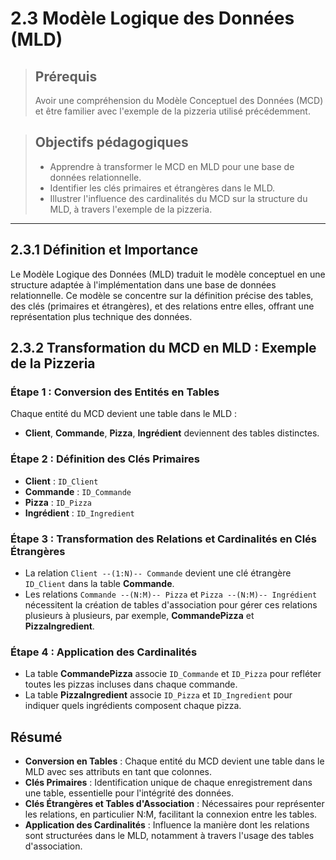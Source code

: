 # 2.3 Modèle Logique des Données (MLD)

<blockquote>
    <h2>Prérequis</h2>
    <p>Avoir une compréhension du Modèle Conceptuel des Données (MCD) et être familier avec l'exemple de la pizzeria utilisé précédemment.</p>
</blockquote>

<blockquote>
    <h2>Objectifs pédagogiques</h2>
    <ul>
        <li>Apprendre à transformer le MCD en MLD pour une base de données relationnelle.</li>
        <li>Identifier les clés primaires et étrangères dans le MLD.</li>
        <li>Illustrer l'influence des cardinalités du MCD sur la structure du MLD, à travers l'exemple de la pizzeria.</li>
    </ul>
</blockquote>

---

## 2.3.1 Définition et Importance

Le Modèle Logique des Données (MLD) traduit le modèle conceptuel en une structure adaptée à l'implémentation dans une base de données relationnelle. Ce modèle se concentre sur la définition précise des tables, des clés (primaires et étrangères), et des relations entre elles, offrant une représentation plus technique des données.

## 2.3.2 Transformation du MCD en MLD : Exemple de la Pizzeria

### Étape 1 : Conversion des Entités en Tables

Chaque entité du MCD devient une table dans le MLD :

- **Client**, **Commande**, **Pizza**, **Ingrédient** deviennent des tables distinctes.

### Étape 2 : Définition des Clés Primaires

- **Client** : `ID_Client`
- **Commande** : `ID_Commande`
- **Pizza** : `ID_Pizza`
- **Ingrédient** : `ID_Ingredient`

### Étape 3 : Transformation des Relations et Cardinalités en Clés Étrangères

- La relation `Client --(1:N)-- Commande` devient une clé étrangère `ID_Client` dans la table **Commande**.
- Les relations `Commande --(N:M)-- Pizza` et `Pizza --(N:M)-- Ingrédient` nécessitent la création de tables d'association pour gérer ces relations plusieurs à plusieurs, par exemple, **CommandePizza** et **PizzaIngredient**.

### Étape 4 : Application des Cardinalités

- La table **CommandePizza** associe `ID_Commande` et `ID_Pizza` pour refléter toutes les pizzas incluses dans chaque commande.
- La table **PizzaIngredient** associe `ID_Pizza` et `ID_Ingredient` pour indiquer quels ingrédients composent chaque pizza.

## Résumé

- **Conversion en Tables** : Chaque entité du MCD devient une table dans le MLD avec ses attributs en tant que colonnes.
- **Clés Primaires** : Identification unique de chaque enregistrement dans une table, essentielle pour l'intégrité des données.
- **Clés Étrangères et Tables d'Association** : Nécessaires pour représenter les relations, en particulier N:M, facilitant la connexion entre les tables.
- **Application des Cardinalités** : Influence la manière dont les relations sont structurées dans le MLD, notamment à travers l'usage des tables d'association.


